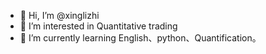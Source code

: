 - 👋 Hi, I’m @xinglizhi
- 👀 I’m interested in Quantitative trading
- 🌱 I’m currently learning English、python、Quantification。

<!---
xinglizhi/xinglizhi is a ✨ special ✨ repository because its `README.md` (this file) appears on your GitHub profile.
You can click the Preview link to take a look at your changes.
--->
